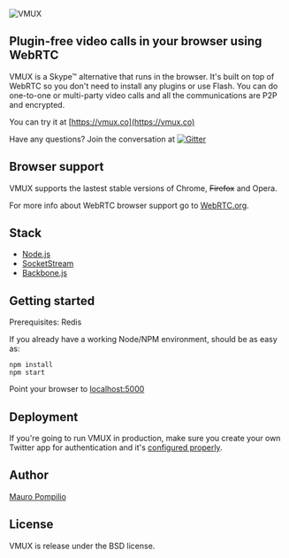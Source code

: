 ![VMUX](http://i.imgur.com/ykMRrTV.png)

## Plugin-free video calls in your browser using WebRTC

VMUX is a Skype™ alternative that runs in the browser. It's built on top of WebRTC so you don't need to install any plugins or use Flash. You can do one-to-one or multi-party video calls and all the communications are P2P and encrypted.

You can try it at [https://vmux.co](https://vmux.co)

Have any questions? Join the conversation at [![Gitter](https://badges.gitter.im/malditogeek/vmux.png)](https://gitter.im/malditogeek/vmux)

## Browser support

VMUX supports the lastest stable versions of Chrome, ~~Firefox~~ and Opera.

For more info about WebRTC browser support go to [WebRTC.org](http://webrtc.org/).

## Stack

  * [Node.js](http://nodejs.org/)
  * [SocketStream](https://github.com/socketstream/socketstream)
  * [Backbone.js](http://backbonejs.org/)

## Getting started

Prerequisites: Redis

If you already have a working Node/NPM environment, should be as easy as:

    npm install
    npm start

Point your browser to [localhost:5000](http://localhost:5000/)

## Deployment

If you're going to run VMUX in production, make sure you create your own Twitter app for authentication and it's [configured properly](http://i.imgur.com/jlIuRQl.png).

## Author

[Mauro Pompilio](https://twitter.com/malditogeek)

## License

VMUX is release under the BSD license.
